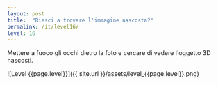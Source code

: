 ```yaml
---
layout: post
title:  "Riesci a trovare l'immagine nascosta?"
permalink: /it/level16/
level: 16
---
```

Mettere a fuoco gli occhi dietro la foto e cercare di vedere l'oggetto 3D nascosti.

![Level {{page.level}}]({{ site.url }}/assets/level_{{page.level}}.png)